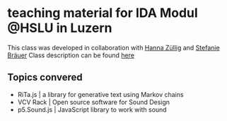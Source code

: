 # teaching material for IDA Modul @HSLU in Luzern
This class was developed in collaboration with [Hanna Züllig](https://www.hannazuellig.ch/) and [Stefanie Bräuer](https://stefaniebraeuer.ch/)
Class description can be found [here](https://github.com/digitalideation/colabor2024)

## Topics convered
* RiTa.js | a library for generative text using Markov chains
* VCV Rack | Open source software for Sound Design
* p5.Sound.js | JavaScript library to work with sound